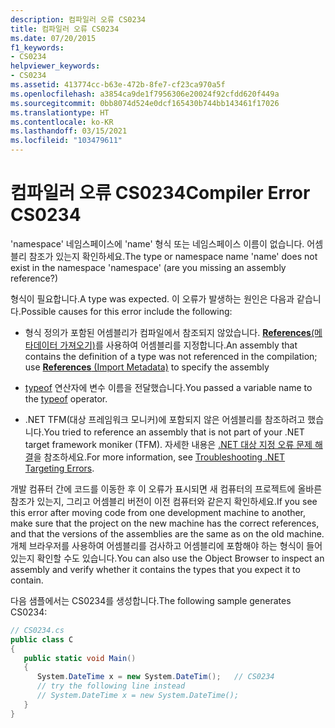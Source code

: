 ```yaml
---
description: 컴파일러 오류 CS0234
title: 컴파일러 오류 CS0234
ms.date: 07/20/2015
f1_keywords:
- CS0234
helpviewer_keywords:
- CS0234
ms.assetid: 413774cc-b63e-472b-8fe7-cf23ca970a5f
ms.openlocfilehash: a3854ca9de1f7956306e20024f92cfdd620f449a
ms.sourcegitcommit: 0bb8074d524e0dcf165430b744bb143461f17026
ms.translationtype: HT
ms.contentlocale: ko-KR
ms.lasthandoff: 03/15/2021
ms.locfileid: "103479611"
---
```

# <a name="compiler-error-cs0234"></a><span data-ttu-id="bdac5-103">컴파일러 오류 CS0234</span><span class="sxs-lookup"><span data-stu-id="bdac5-103">Compiler Error CS0234</span></span>

<span data-ttu-id="bdac5-104">'namespace' 네임스페이스에 'name' 형식 또는 네임스페이스 이름이 없습니다. 어셈블리 참조가 있는지 확인하세요.</span><span class="sxs-lookup"><span data-stu-id="bdac5-104">The type or namespace name 'name' does not exist in the namespace 'namespace' (are you missing an assembly reference?)</span></span>  
  
 <span data-ttu-id="bdac5-105">형식이 필요합니다.</span><span class="sxs-lookup"><span data-stu-id="bdac5-105">A type was expected.</span></span> <span data-ttu-id="bdac5-106">이 오류가 발생하는 원인은 다음과 같습니다.</span><span class="sxs-lookup"><span data-stu-id="bdac5-106">Possible causes for this error include the following:</span></span>  
  
- <span data-ttu-id="bdac5-107">형식 정의가 포함된 어셈블리가 컴파일에서 참조되지 않았습니다. [**References**(메타데이터 가져오기)](../compiler-options/inputs.md#references)를 사용하여 어셈블리를 지정합니다.</span><span class="sxs-lookup"><span data-stu-id="bdac5-107">An assembly that contains the definition of a type was not referenced in the compilation; use [**References** (Import Metadata)](../compiler-options/inputs.md#references) to specify the assembly</span></span>  
  
- <span data-ttu-id="bdac5-108">[typeof](../operators/type-testing-and-cast.md#typeof-operator) 연산자에 변수 이름을 전달했습니다.</span><span class="sxs-lookup"><span data-stu-id="bdac5-108">You passed a variable name to the [typeof](../operators/type-testing-and-cast.md#typeof-operator) operator.</span></span>  
  
- <span data-ttu-id="bdac5-109">.NET TFM(대상 프레임워크 모니커)에 포함되지 않은 어셈블리를 참조하려고 했습니다.</span><span class="sxs-lookup"><span data-stu-id="bdac5-109">You tried to reference an assembly that is not part of your .NET target framework moniker (TFM).</span></span> <span data-ttu-id="bdac5-110">자세한 내용은 [.NET 대상 지정 오류 문제 해결](/visualstudio/msbuild/troubleshooting-dotnet-framework-targeting-errors)을 참조하세요.</span><span class="sxs-lookup"><span data-stu-id="bdac5-110">For more information, see [Troubleshooting .NET Targeting Errors](/visualstudio/msbuild/troubleshooting-dotnet-framework-targeting-errors).</span></span>  
  
 <span data-ttu-id="bdac5-111">개발 컴퓨터 간에 코드를 이동한 후 이 오류가 표시되면 새 컴퓨터의 프로젝트에 올바른 참조가 있는지, 그리고 어셈블리 버전이 이전 컴퓨터와 같은지 확인하세요.</span><span class="sxs-lookup"><span data-stu-id="bdac5-111">If you see this error after moving code from one development machine to another, make sure that the project on the new machine has the correct references, and that the versions of the assemblies are the same as on the old machine.</span></span> <span data-ttu-id="bdac5-112">개체 브라우저를 사용하여 어셈블리를 검사하고 어셈블리에 포함해야 하는 형식이 들어 있는지 확인할 수도 있습니다.</span><span class="sxs-lookup"><span data-stu-id="bdac5-112">You can also use the Object Browser to inspect an assembly and verify whether it contains the types that you expect it to contain.</span></span>  
  
 <span data-ttu-id="bdac5-113">다음 샘플에서는 CS0234를 생성합니다.</span><span class="sxs-lookup"><span data-stu-id="bdac5-113">The following sample generates CS0234:</span></span>  
  
```csharp  
// CS0234.cs  
public class C  
{  
   public static void Main()  
   {  
      System.DateTime x = new System.DateTim();   // CS0234  
      // try the following line instead  
      // System.DateTime x = new System.DateTime();  
   }  
}  
```
